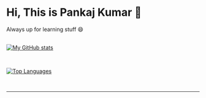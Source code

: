 # Hi, This is Pankaj Kumar 👋

<div>
  Always up for learning stuff 😄
</div>

<head>
  <link rel="stylesheet" href="https://cdn.jsdelivr.net/npm/bootstrap-icons@1.7.2/font/bootstrap-icons.css">
</head>

<br>

[![My GitHub stats](https://github-readme-stats.vercel.app/api?username=pankaj1707k&count_private=true&show_icons=true&theme=tokyonight&include_all_commits=true&hide=stars)](https://github.com/anuraghazra/github-readme-stats)

<br>

[![Top Languages](https://github-readme-stats.vercel.app/api/top-langs/?username=pankaj1707k&layout=compact&theme=tokyonight)](https://github.com/anuraghazra/github-readme-stats)

<br>
<hr>

<div align="center">
  <a href="https://www.facebook.com/pankaj.kumar.717">
    <i class="bi bi-facebook"></i>
  </a>
  <a href="https://www.linkedin.com/in/pankaj-kumar-6585b7221/">
    <i class="bi bi-linkedin"></i>
  </a>
  <a href="https://twitter.com/PankajK47509989">
    <i class="bi bi-twitter"></i>
  </a>
</div>

<!--
**pankaj1707k/pankaj1707k** is a ✨ _special_ ✨ repository because its `README.md` (this file) appears on your GitHub profile.

Here are some ideas to get you started:

- 🔭 I’m currently working on ...
- 🌱 I’m currently learning ...
- 👯 I’m looking to collaborate on ...
- 🤔 I’m looking for help with ...
- 💬 Ask me about ...
- 📫 How to reach me: ...
- 😄 Pronouns: ...
- ⚡ Fun fact: ...
-->
